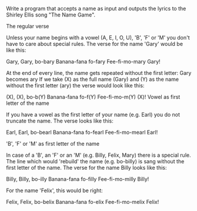 Write a program that accepts a name as input and outputs the lyrics to the Shirley Ellis song "The Name Game".


The regular verse

Unless your name begins with a vowel (A, E, I, O, U), 'B', 'F' or 'M' you don't have to care about special rules. The verse for the name 'Gary' would be like this:

  Gary, Gary, bo-bary
  Banana-fana fo-fary
  Fee-fi-mo-mary
  Gary! 

At the end of every line, the name gets repeated without the first letter: Gary becomes ary If we take (X) as the full name (Gary) and (Y) as the name without the first letter (ary) the verse would look like this:

  (X), (X), bo-b(Y)
  Banana-fana fo-f(Y)
  Fee-fi-mo-m(Y)
  (X)! 
  Vowel as first letter of the name

  If you have a vowel as the first letter of your name (e.g. Earl) you do not truncate the name. The verse looks like this:

  Earl, Earl, bo-bearl
  Banana-fana fo-fearl
  Fee-fi-mo-mearl
  Earl! 

'B', 'F' or 'M' as first letter of the name

In case of a 'B', an 'F' or an 'M' (e.g. Billy, Felix, Mary) there is a special rule. The line which would 'rebuild' the name (e.g. bo-billy) is sang without the first letter of the name. The verse for the name Billy looks like this:

  Billy, Billy, bo-illy
  Banana-fana fo-filly
  Fee-fi-mo-milly
  Billy! 

For the name 'Felix', this would be right:

  Felix, Felix, bo-belix
  Banana-fana fo-elix
  Fee-fi-mo-melix
  Felix!
